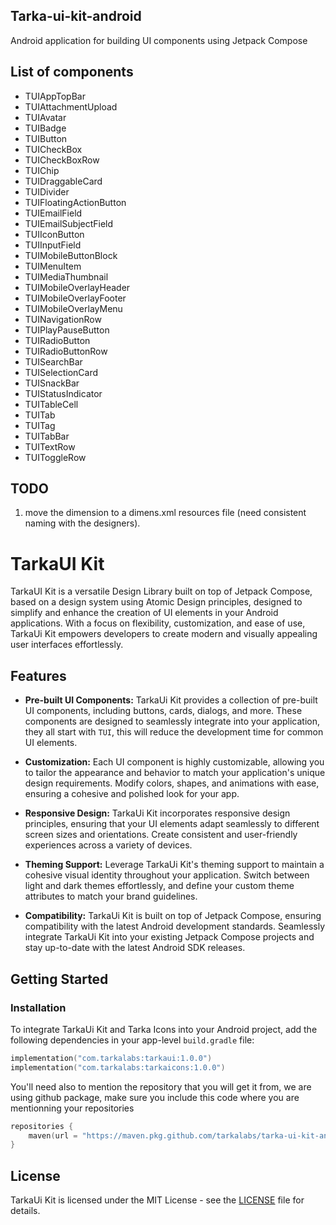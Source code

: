 ## Tarka-ui-kit-android
Android application for building UI components using Jetpack Compose

## List of components

- TUIAppTopBar
- TUIAttachmentUpload
- TUIAvatar
- TUIBadge
- TUIButton
- TUICheckBox
- TUICheckBoxRow
- TUIChip
- TUIDraggableCard
- TUIDivider
- TUIFloatingActionButton
- TUIEmailField
- TUIEmailSubjectField
- TUIIconButton
- TUIInputField
- TUIMobileButtonBlock
- TUIMenuItem
- TUIMediaThumbnail
- TUIMobileOverlayHeader
- TUIMobileOverlayFooter
- TUIMobileOverlayMenu
- TUINavigationRow
- TUIPlayPauseButton
- TUIRadioButton
- TUIRadioButtonRow
- TUISearchBar
- TUISelectionCard
- TUISnackBar
- TUIStatusIndicator
- TUITableCell
- TUITab
- TUITag
- TUITabBar
- TUITextRow
- TUIToggleRow


## TODO

1. move the dimension to a dimens.xml resources file (need consistent naming with the designers).


# TarkaUI Kit

TarkaUI Kit is a versatile Design Library built on top of Jetpack Compose, based on a design system using Atomic Design principles, designed to simplify and enhance the creation of UI elements in your Android applications. With a focus on flexibility, customization, and ease of use, TarkaUi Kit empowers developers to create modern and visually appealing user interfaces effortlessly.

## Features

- **Pre-built UI Components:** TarkaUi Kit provides a collection of pre-built UI components, including buttons, cards, dialogs, and more. These components are designed to seamlessly integrate into your application, they all start with `TUI`, this will reduce the development time for common UI elements.

- **Customization:** Each UI component is highly customizable, allowing you to tailor the appearance and behavior to match your application's unique design requirements. Modify colors, shapes, and animations with ease, ensuring a cohesive and polished look for your app.

- **Responsive Design:** TarkaUi Kit incorporates responsive design principles, ensuring that your UI elements adapt seamlessly to different screen sizes and orientations. Create consistent and user-friendly experiences across a variety of devices.

- **Theming Support:** Leverage TarkaUi Kit's theming support to maintain a cohesive visual identity throughout your application. Switch between light and dark themes effortlessly, and define your custom theme attributes to match your brand guidelines.

- **Compatibility:** TarkaUi Kit is built on top of Jetpack Compose, ensuring compatibility with the latest Android development standards. Seamlessly integrate TarkaUi Kit into your existing Jetpack Compose projects and stay up-to-date with the latest Android SDK releases.

## Getting Started

### Installation

To integrate TarkaUi Kit and Tarka Icons into your Android project, add the following dependencies in your app-level `build.gradle` file:

```kotlin
implementation("com.tarkalabs:tarkaui:1.0.0")
implementation("com.tarkalabs:tarkaicons:1.0.0")
```

You'll need also to mention the repository that you will get it from, we are using github package, make sure you include this code where you are mentionning your repositories 

```kotlin
repositories {
    maven(url = "https://maven.pkg.github.com/tarkalabs/tarka-ui-kit-android")
}
```

## License

TarkaUi Kit is licensed under the MIT License - see the [LICENSE](LICENSE) file for details.

